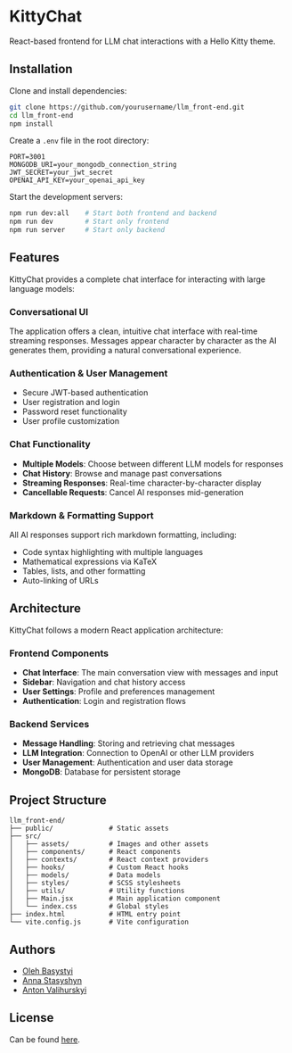 # KittyChat
React-based frontend for LLM chat interactions with a Hello Kitty theme.

## Installation
Clone and install dependencies:
```sh
git clone https://github.com/yourusername/llm_front-end.git
cd llm_front-end
npm install
```

Create a `.env` file in the root directory:
```
PORT=3001
MONGODB_URI=your_mongodb_connection_string
JWT_SECRET=your_jwt_secret
OPENAI_API_KEY=your_openai_api_key
```

Start the development servers:
```sh
npm run dev:all    # Start both frontend and backend
npm run dev        # Start only frontend
npm run server     # Start only backend
```

## Features
KittyChat provides a complete chat interface for interacting with large language models:

### Conversational UI
The application offers a clean, intuitive chat interface with real-time streaming responses. Messages appear character by character as the AI generates them, providing a natural conversational experience.

### Authentication & User Management
- Secure JWT-based authentication
- User registration and login
- Password reset functionality
- User profile customization

### Chat Functionality
- **Multiple Models**: Choose between different LLM models for responses
- **Chat History**: Browse and manage past conversations
- **Streaming Responses**: Real-time character-by-character display
- **Cancellable Requests**: Cancel AI responses mid-generation

### Markdown & Formatting Support
All AI responses support rich markdown formatting, including:
- Code syntax highlighting with multiple languages
- Mathematical expressions via KaTeX
- Tables, lists, and other formatting
- Auto-linking of URLs

## Architecture
KittyChat follows a modern React application architecture:

### Frontend Components
- **Chat Interface**: The main conversation view with messages and input
- **Sidebar**: Navigation and chat history access
- **User Settings**: Profile and preferences management
- **Authentication**: Login and registration flows

### Backend Services
- **Message Handling**: Storing and retrieving chat messages
- **LLM Integration**: Connection to OpenAI or other LLM providers
- **User Management**: Authentication and user data storage
- **MongoDB**: Database for persistent storage


## Project Structure
```
llm_front-end/
├── public/              # Static assets
├── src/
│   ├── assets/          # Images and other assets
│   ├── components/      # React components
│   ├── contexts/        # React context providers
│   ├── hooks/           # Custom React hooks
│   ├── models/          # Data models
│   ├── styles/          # SCSS stylesheets
│   ├── utils/           # Utility functions
│   ├── Main.jsx         # Main application component
│   └── index.css        # Global styles
├── index.html           # HTML entry point
└── vite.config.js       # Vite configuration
```


## Authors
- [Oleh Basystyi]()
- [Anna Stasyshyn]()
- [Anton Valihurskyi]()
## License
Can be found [here](./LICENSE).

